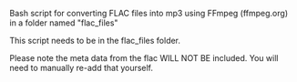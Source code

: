 Bash script for converting FLAC files into mp3 using FFmpeg (ffmpeg.org) in a folder named "flac_files" 

This script needs to be in the flac_files folder.

Please note the meta data from the flac WILL NOT BE included.
You will need to manually re-add that yourself.

